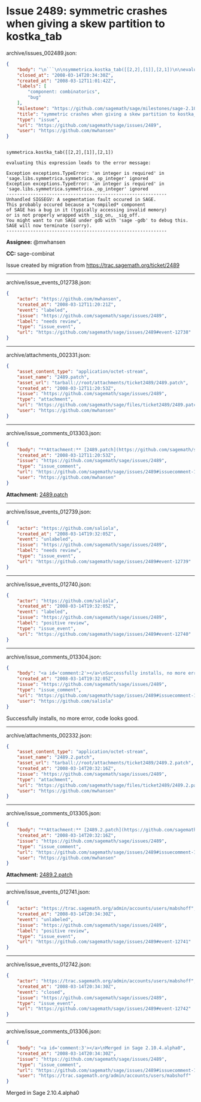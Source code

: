 # Issue 2489: symmetric crashes when giving a skew partition to kostka_tab

archive/issues_002489.json:
```json
{
    "body": "\n```\n\nsymmetrica.kostka_tab([[2,2],[1]],[2,1])\n\nevaluating this expression leads to the error message:\n\nException exceptions.TypeError: 'an integer is required' in\n'sage.libs.symmetrica.symmetrica._op_integer' ignored\nException exceptions.TypeError: 'an integer is required' in\n'sage.libs.symmetrica.symmetrica._op_integer' ignored\n------------------------------------------------------------\nUnhandled SIGSEGV: A segmentation fault occured in SAGE.\nThis probably occured because a *compiled* component\nof SAGE has a bug in it (typically accessing invalid memory)\nor is not properly wrapped with _sig_on, _sig_off.\nYou might want to run SAGE under gdb with 'sage -gdb' to debug this.\nSAGE will now terminate (sorry).\n------------------------------------------------------------\n```\n\n**Assignee:** @mwhansen\n\n**CC:**  sage-combinat\n\nIssue created by migration from https://trac.sagemath.org/ticket/2489\n\n",
    "closed_at": "2008-03-14T20:34:30Z",
    "created_at": "2008-03-12T11:01:42Z",
    "labels": [
        "component: combinatorics",
        "bug"
    ],
    "milestone": "https://github.com/sagemath/sage/milestones/sage-2.10.4",
    "title": "symmetric crashes when giving a skew partition to kostka_tab",
    "type": "issue",
    "url": "https://github.com/sagemath/sage/issues/2489",
    "user": "https://github.com/mwhansen"
}
```

```

symmetrica.kostka_tab([[2,2],[1]],[2,1])

evaluating this expression leads to the error message:

Exception exceptions.TypeError: 'an integer is required' in
'sage.libs.symmetrica.symmetrica._op_integer' ignored
Exception exceptions.TypeError: 'an integer is required' in
'sage.libs.symmetrica.symmetrica._op_integer' ignored
------------------------------------------------------------
Unhandled SIGSEGV: A segmentation fault occured in SAGE.
This probably occured because a *compiled* component
of SAGE has a bug in it (typically accessing invalid memory)
or is not properly wrapped with _sig_on, _sig_off.
You might want to run SAGE under gdb with 'sage -gdb' to debug this.
SAGE will now terminate (sorry).
------------------------------------------------------------
```

**Assignee:** @mwhansen

**CC:**  sage-combinat

Issue created by migration from https://trac.sagemath.org/ticket/2489





---

archive/issue_events_012738.json:
```json
{
    "actor": "https://github.com/mwhansen",
    "created_at": "2008-03-12T11:20:21Z",
    "event": "labeled",
    "issue": "https://github.com/sagemath/sage/issues/2489",
    "label": "needs review",
    "type": "issue_event",
    "url": "https://github.com/sagemath/sage/issues/2489#event-12738"
}
```



---

archive/attachments_002331.json:
```json
{
    "asset_content_type": "application/octet-stream",
    "asset_name": "2489.patch",
    "asset_url": "tarball://root/attachments/ticket2489/2489.patch",
    "created_at": "2008-03-12T11:20:53Z",
    "issue": "https://github.com/sagemath/sage/issues/2489",
    "type": "attachment",
    "url": "https://github.com/sagemath/sage/files/ticket2489/2489.patch",
    "user": "https://github.com/mwhansen"
}
```



---

archive/issue_comments_013303.json:
```json
{
    "body": "**Attachment:** [2489.patch](https://github.com/sagemath/sage/files/ticket2489/2489.patch)",
    "created_at": "2008-03-12T11:20:53Z",
    "issue": "https://github.com/sagemath/sage/issues/2489",
    "type": "issue_comment",
    "url": "https://github.com/sagemath/sage/issues/2489#issuecomment-13303",
    "user": "https://github.com/mwhansen"
}
```

**Attachment:** [2489.patch](https://github.com/sagemath/sage/files/ticket2489/2489.patch)



---

archive/issue_events_012739.json:
```json
{
    "actor": "https://github.com/saliola",
    "created_at": "2008-03-14T19:32:05Z",
    "event": "unlabeled",
    "issue": "https://github.com/sagemath/sage/issues/2489",
    "label": "needs review",
    "type": "issue_event",
    "url": "https://github.com/sagemath/sage/issues/2489#event-12739"
}
```



---

archive/issue_events_012740.json:
```json
{
    "actor": "https://github.com/saliola",
    "created_at": "2008-03-14T19:32:05Z",
    "event": "labeled",
    "issue": "https://github.com/sagemath/sage/issues/2489",
    "label": "positive review",
    "type": "issue_event",
    "url": "https://github.com/sagemath/sage/issues/2489#event-12740"
}
```



---

archive/issue_comments_013304.json:
```json
{
    "body": "<a id='comment:2'></a>\nSuccessfully installs, no more error, code looks good.",
    "created_at": "2008-03-14T19:32:05Z",
    "issue": "https://github.com/sagemath/sage/issues/2489",
    "type": "issue_comment",
    "url": "https://github.com/sagemath/sage/issues/2489#issuecomment-13304",
    "user": "https://github.com/saliola"
}
```

<a id='comment:2'></a>
Successfully installs, no more error, code looks good.



---

archive/attachments_002332.json:
```json
{
    "asset_content_type": "application/octet-stream",
    "asset_name": "2489.2.patch",
    "asset_url": "tarball://root/attachments/ticket2489/2489.2.patch",
    "created_at": "2008-03-14T20:32:16Z",
    "issue": "https://github.com/sagemath/sage/issues/2489",
    "type": "attachment",
    "url": "https://github.com/sagemath/sage/files/ticket2489/2489.2.patch",
    "user": "https://github.com/mwhansen"
}
```



---

archive/issue_comments_013305.json:
```json
{
    "body": "**Attachment:** [2489.2.patch](https://github.com/sagemath/sage/files/ticket2489/2489.2.patch)",
    "created_at": "2008-03-14T20:32:16Z",
    "issue": "https://github.com/sagemath/sage/issues/2489",
    "type": "issue_comment",
    "url": "https://github.com/sagemath/sage/issues/2489#issuecomment-13305",
    "user": "https://github.com/mwhansen"
}
```

**Attachment:** [2489.2.patch](https://github.com/sagemath/sage/files/ticket2489/2489.2.patch)



---

archive/issue_events_012741.json:
```json
{
    "actor": "https://trac.sagemath.org/admin/accounts/users/mabshoff",
    "created_at": "2008-03-14T20:34:30Z",
    "event": "unlabeled",
    "issue": "https://github.com/sagemath/sage/issues/2489",
    "label": "positive review",
    "type": "issue_event",
    "url": "https://github.com/sagemath/sage/issues/2489#event-12741"
}
```



---

archive/issue_events_012742.json:
```json
{
    "actor": "https://trac.sagemath.org/admin/accounts/users/mabshoff",
    "created_at": "2008-03-14T20:34:30Z",
    "event": "closed",
    "issue": "https://github.com/sagemath/sage/issues/2489",
    "type": "issue_event",
    "url": "https://github.com/sagemath/sage/issues/2489#event-12742"
}
```



---

archive/issue_comments_013306.json:
```json
{
    "body": "<a id='comment:3'></a>\nMerged in Sage 2.10.4.alpha0",
    "created_at": "2008-03-14T20:34:30Z",
    "issue": "https://github.com/sagemath/sage/issues/2489",
    "type": "issue_comment",
    "url": "https://github.com/sagemath/sage/issues/2489#issuecomment-13306",
    "user": "https://trac.sagemath.org/admin/accounts/users/mabshoff"
}
```

<a id='comment:3'></a>
Merged in Sage 2.10.4.alpha0
